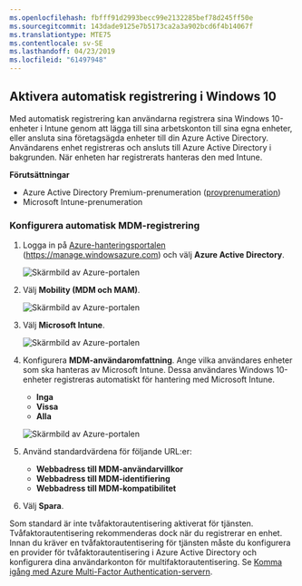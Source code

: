 ```yaml
---
ms.openlocfilehash: fbfff91d2993becc99e2132285bef78d245ff50e
ms.sourcegitcommit: 143dade9125e7b5173ca2a3a902bcd6f4b14067f
ms.translationtype: MTE75
ms.contentlocale: sv-SE
ms.lasthandoff: 04/23/2019
ms.locfileid: "61497948"
---
```

## <a name="enable-windows-10-automatic-enrollment"></a>Aktivera automatisk registrering i Windows 10

Med automatisk registrering kan användarna registrera sina Windows 10-enheter i Intune genom att lägga till sina arbetskonton till sina egna enheter, eller ansluta sina företagsägda enheter till din Azure Active Directory. Användarens enhet registreras och ansluts till Azure Active Directory i bakgrunden. När enheten har registrerats hanteras den med Intune.

**Förutsättningar**
- Azure Active Directory Premium-prenumeration ([provprenumeration](http://go.microsoft.com/fwlink/?LinkID=816845))
- Microsoft Intune-prenumeration


### <a name="configure-automatic-mdm-enrollment"></a>Konfigurera automatisk MDM-registrering

1. Logga in på [Azure-hanteringsportalen](https://portal.azure.com) (https://manage.windowsazure.com) och välj **Azure Active Directory**.

   ![Skärmbild av Azure-portalen](../media/auto-enroll-azure-main.png)

2. Välj **Mobility (MDM och MAM)**.

   ![Skärmbild av Azure-portalen](../media/auto-enroll-mdm.png)

3. Välj **Microsoft Intune**.

   ![Skärmbild av Azure-portalen](../media/auto-enroll-intune.png)

4. Konfigurera **MDM-användaromfattning**. Ange vilka användares enheter som ska hanteras av Microsoft Intune. Dessa användares Windows 10-enheter registreras automatiskt för hantering med Microsoft Intune.

   - **Inga**
   - **Vissa**
   - **Alla**

   ![Skärmbild av Azure-portalen](../media/auto-enroll-scope.png)

5. Använd standardvärdena för följande URL:er:
   - **Webbadress till MDM-användarvillkor**
   - **Webbadress till MDM-identifiering**
   - **Webbadress till MDM-kompatibilitet**

6. Välj **Spara**.

Som standard är inte tvåfaktorautentisering aktiverat för tjänsten. Tvåfaktorautentisering rekommenderas dock när du registrerar en enhet. Innan du kräver en tvåfaktorautentisering för tjänsten måste du konfigurera en provider för tvåfaktorautentisering i Azure Active Directory och konfigurera dina användarkonton för multifaktorautentisering. Se [Komma igång med Azure Multi-Factor Authentication-servern](https://docs.microsoft.com/azure/multi-factor-authentication/multi-factor-authentication-get-started-cloud).
